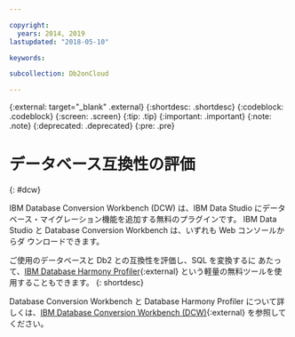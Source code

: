 ```yaml
---

copyright:
  years: 2014, 2019
lastupdated: "2018-05-10"

keywords: 

subcollection: Db2onCloud

---
```


<!-- Attribute definitions --> 
{:external: target="_blank" .external}
{:shortdesc: .shortdesc}
{:codeblock: .codeblock}
{:screen: .screen}
{:tip: .tip}
{:important: .important}
{:note: .note}
{:deprecated: .deprecated}
{:pre: .pre}

# データベース互換性の評価
{: #dcw}

IBM Database Conversion Workbench (DCW) は、IBM Data Studio にデータベース・マイグレーション機能を追加する無料のプラグインです。 IBM Data Studio と Database Conversion Workbench は、いずれも Web コンソールからダ
ウンロードできます。

ご使用のデータベースと Db2 との互換性を評価し、SQL を変換するに
あたって、[IBM Database Harmony Profiler](https://www.ibm.com/developerworks/community/blogs/05901c97-75b2-47a1-9c32-25f748855913/entry/Introducing_DCW_Lite?lang=en){:external} という軽量の無料ツールを使用することもできます。
{: shortdesc}

Database Conversion Workbench と Database Harmony Profiler について詳しくは、[IBM Database Conversion Workbench (DCW)](https://www.ibm.com/support/knowledgecenter/en/SSFMBX/com.ibm.swg.im.dashdb.apdv.porting.doc/doc/c_compat_dcw.html){:external} を参照してください。
